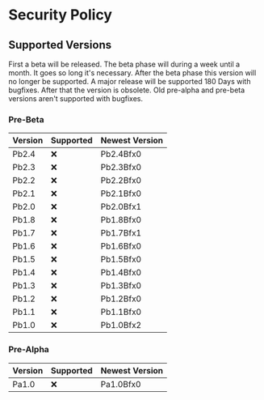 # Security Policy

## Supported Versions

First a beta will be released. The beta phase will during a week until a month. It goes so long it's necessary. After the beta phase this version will no longer be supported.
A major release will be supported 180 Days with bugfixes. After that the version is obsolete.
Old pre-alpha and pre-beta versions aren't supported with bugfixes.

### Pre-Beta
| Version | Supported|Newest Version|
| ------- | ---------|--------------|
| Pb2.4   | :x:      | Pb2.4Bfx0    |
| Pb2.3   | :x:      | Pb2.3Bfx0    |
| Pb2.2   | :x:      | Pb2.2Bfx0    |
| Pb2.1   | :x:      | Pb2.1Bfx0    |
| Pb2.0   | :x:      | Pb2.0Bfx1    |
| Pb1.8   | :x:      | Pb1.8Bfx0    |
| Pb1.7   | :x:      | Pb1.7Bfx1    |
| Pb1.6   | :x:      | Pb1.6Bfx0    |
| Pb1.5   | :x:      | Pb1.5Bfx0    |
| Pb1.4   | :x:      | Pb1.4Bfx0    |
| Pb1.3   | :x:      | Pb1.3Bfx0    |
| Pb1.2   | :x:      | Pb1.2Bfx0    |
| Pb1.1   | :x:      | Pb1.1Bfx0    |
| Pb1.0   | :x:      | Pb1.0Bfx2    |

### Pre-Alpha
| Version | Supported|Newest Version|
| ------- | ---------|--------------|
| Pa1.0   | :x:      | Pa1.0Bfx0    |
